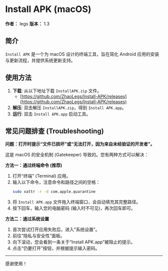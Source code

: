# Install APK (macOS)

**作者：** legs
**版本：** 1.3

## 简介

`Install APK` 是一个为 macOS 设计的终端工具，旨在简化 Android 应用的安装与更新流程，并提供系统更新支持。

## 使用方法

1.  **下载**: 从以下地址下载 `InstallAPK.zip` 文件。
    *   [https://github.com/ZhaoLegs/Install-APK/releases](https://github.com/ZhaoLegs/Install-APK/releases)
2.  **解压**: 双击解压 `InstallAPK.zip`，得到 `Install APK.app`。
3.  **运行**: 双击 `Install APK.app` 启动工具。

## 常见问题排查 (Troubleshooting)

**问题：打开时提示“文件已损坏”或“无法打开，因为来自未经验证的开发者”。**

这是 macOS 的安全机制 (Gatekeeper) 导致的。您有两种方式可以解决：

**方法一：通过终端命令 (推荐)**

1.  打开“终端” (Terminal) 应用。
2.  输入以下命令，注意命令和路径之间的空格：
    ```bash
    sudo xattr -r -d com.apple.quarantine 
    ```
3.  将 `Install APK.app` 文件拖入终端窗口，会自动填充其完整路径。
4.  按下回车，输入您的电脑密码 (输入时不可见)，再次回车即可。

**方法二：通过系统设置**

1.  首次尝试打开应用失败后，进入“系统设置”。
2.  前往“隐私与安全性”面板。
3.  向下滚动，您会看到一条关于“Install APK.app”被阻止的提示。
4.  点击“仍要打开”按钮，并根据提示输入密码。

---
感谢使用！
